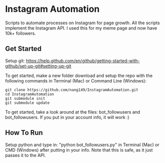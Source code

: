 # Instagram Automation
Scripts to automate processes on Instagram for page growth. All the scripts implement the Instagram API. I used this for my meme page and now have 10k+ followers.

## Get Started

Setup git: https://help.github.com/en/github/getting-started-with-github/set-up-git#setting-up-git

To get started, make a new folder download and setup the repo with the following commands in Terminal (Mac) or Command Line (Windows):

	git clone https://github.com/nang149/InstagramAutomation.git
	cd InstagramAutomation
	git submodule init 
	git submodule update
	
To get started, take a look around at the files: bot_followusers and bot_followusers. If you put in your account info, it will work :)

## How To Run
Setup python and type in: "python bot_followusers.py" in Terminal (Mac) or CMD (Windows) after putting in your info. Note that this is safe, as it just passes it to the API.
